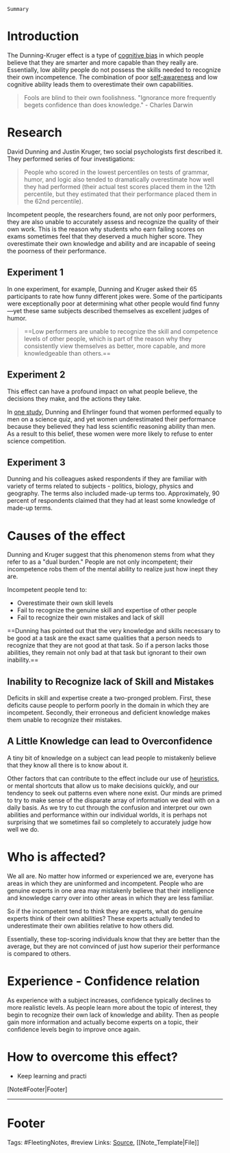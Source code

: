 `Summary`

# Introduction
The Dunning-Kruger effect is a type of [cognitive bias](https://www.verywellmind.com/what-is-a-cognitive-bias-2794963) in which people believe that they are smarter and more capable than they really are. Essentially, low ability people do not possess the skills needed to recognize their own incompetence. The combination of poor [self-awareness](https://www.verywellmind.com/what-is-self-awareness-2795023) and low cognitive ability leads them to overestimate their own capabilities.

>Fools are blind to their own foolishness.
>"Ignorance more frequently begets confidence than does knowledge." - Charles Darwin

# Research
David Dunning and Justin Kruger, two social psychologists first described it. They performed series of four investigations:

>People who scored in the lowest percentiles on tests of grammar, humor, and logic also tended to dramatically overestimate how well they had performed (their actual test scores placed them in the 12th percentile, but they estimated that their performance placed them in the 62nd percentile).

Incompetent people, the researchers found, are not only poor performers, they are also unable to accurately assess and recognize the quality of their own work. This is the reason why students who earn failing scores on exams sometimes feel that they deserved a much higher score. They overestimate their own knowledge and ability and are incapable of seeing the poorness of their performance.

## Experiment 1
In one experiment, for example, Dunning and Kruger asked their 65 participants to rate how funny different jokes were. Some of the participants were exceptionally poor at determining what other people would find funny—yet these same subjects described themselves as excellent judges of humor.

>==Low performers are unable to recognize the skill and competence levels of other people, which is part of the reason why they consistently view themselves as better, more capable, and more knowledgeable than others.==

## Experiment 2
This effect can have a profound impact on what people believe, the decisions they make, and the actions they take.

In [one study](https://doi.org/10.1037/e633872013-215), Dunning and Ehrlinger found that women performed equally to men on a science quiz, and yet women underestimated their performance because they believed they had less scientific reasoning ability than men. As a result to this belief, these women were more likely to refuse to enter science competition.

## Experiment 3
Dunning and his colleagues asked respondents if they are familiar with variety of terms related to subjects - politics, biology, physics and geography. The terms also included made-up terms too. Approximately, 90 percent of respondents claimed that they had at least some knowledge of made-up terms.

# Causes of the effect
Dunning and Kruger suggest that this phenomenon stems from what they refer to as a "dual burden." People are not only incompetent; their incompetence robs them of the mental ability to realize just how inept they are.

Incompetent people tend to:

-   Overestimate their own skill levels
-   Fail to recognize the genuine skill and expertise of other people
-   Fail to recognize their own mistakes and lack of skill

==Dunning has pointed out that the very knowledge and skills necessary to be good at a task are the exact same qualities that a person needs to recognize that they are not good at that task. So if a person lacks those abilities, they remain not only bad at that task but ignorant to their own inability.==

## Inability to Recognize lack of Skill and Mistakes
Deficits in skill and expertise create a two-pronged problem. First, these deficits cause people to perform poorly in the domain in which they are incompetent. Secondly, their erroneous and deficient knowledge makes them unable to recognize their mistakes.

## A Little Knowledge can lead to Overconfidence
A tiny bit of knowledge on a subject can lead people to mistakenly believe that they know all there is to know about it.

Other factors that can contribute to the effect include our use of [heuristics](https://www.verywellmind.com/what-is-a-heuristic-2795235), or mental shortcuts that allow us to make decisions quickly, and our tendency to seek out patterns even where none exist. Our minds are primed to try to make sense of the disparate array of information we deal with on a daily basis. As we try to cut through the confusion and interpret our own abilities and performance within our individual worlds, it is perhaps not surprising that we sometimes fail so completely to accurately judge how well we do.

# Who is affected?
We all are. No matter how informed or experienced we are, everyone has areas in which they are uninformed and incompetent. People who are genuine experts in one area may mistakenly believe that their intelligence and knowledge carry over into other areas in which they are less familiar.

So if the incompetent tend to think they are experts, what do genuine experts think of their own abilities? These experts actually tended to underestimate their own abilities relative to how others did.

Essentially, these top-scoring individuals know that they are better than the average, but they are not convinced of just how superior their performance is compared to others.

# Experience - Confidence relation
As experience with a subject increases, confidence typically declines to more realistic levels. As people learn more about the topic of interest, they begin to recognize their own lack of knowledge and ability. Then as people gain more information and actually become experts on a topic, their confidence levels begin to improve once again.

# How to overcome this effect?
- Keep learning and practi

[Note#Footer|Footer]

---
# Footer
Tags: #FleetingNotes, #review
Links: 
[Source](), [[Note_Template|File]]
<!--stackedit_data:
eyJoaXN0b3J5IjpbMjY4OTA5NzE2LDE5MDYxODE2MThdfQ==
-->